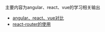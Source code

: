 主要内容为angular、react、vue的学习相关输出

+ [angular、react、vue对比](./doc/angular、react、vue对比.md)
+ [react-router的使用](./doc/react-router.md)